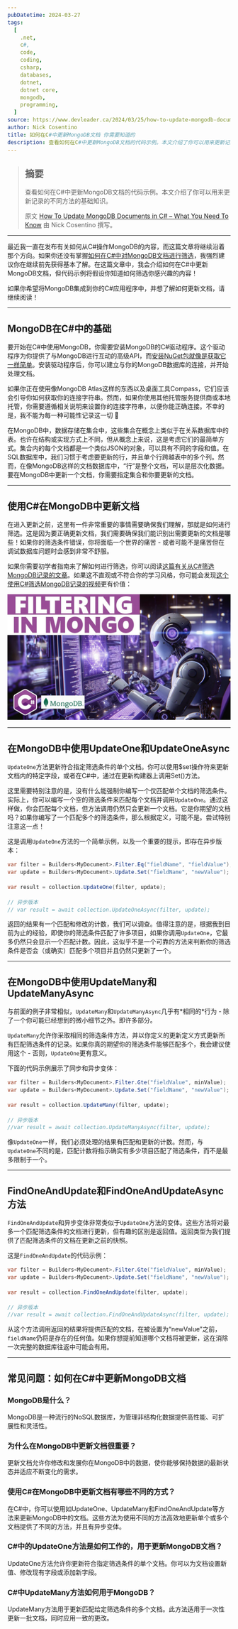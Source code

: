 ```yaml
---
pubDatetime: 2024-03-27
tags:
  [
    .net,
    c#,
    code,
    coding,
    csharp,
    databases,
    dotnet,
    dotnet core,
    mongodb,
    programming,
  ]
source: https://www.devleader.ca/2024/03/25/how-to-update-mongodb-documents-in-c-what-you-need-to-know/
author: Nick Cosentino
title: 如何在C#中更新MongoDB文档 你需要知道的
description: 查看如何在C#中更新MongoDB文档的代码示例。本文介绍了你可以用来更新记录的不同方法的基础知识。
---
```


> ## 摘要
>
> 查看如何在C#中更新MongoDB文档的代码示例。本文介绍了你可以用来更新记录的不同方法的基础知识。
>
> 原文 [How To Update MongoDB Documents in C# – What You Need To Know](https://www.devleader.ca/2024/03/25/how-to-update-mongodb-documents-in-c-what-you-need-to-know/ "How To Update MongoDB Documents in C# – What You Need To Know") 由 Nick Cosentino 撰写。

---

最近我一直在发布有关如何从C#操作MongoDB的内容，而这篇文章将继续沿着那个方向。如果你还没有掌握[如何在C#中对MongoDB文档进行筛选](https://www.devleader.ca/2024/03/24/mongodb-filtering-in-c-beginners-guide-for-easy-filters/ "MongoDB Filtering in C# – Beginner’s Guide For Easy Filters")，我强烈建议你在继续前先获得基本了解。在这篇文章中，我会介绍如何在C#中更新MongoDB文档，但代码示例将假设你知道如何筛选你感兴趣的内容！

如果你希望将MongoDB集成到你的C#应用程序中，并想了解如何更新文档，请继续阅读！

---

## MongoDB在C#中的基础

要开始在C#中使用MongoDB，你需要安装MongoDB的C#驱动程序。这个驱动程序为你提供了与MongoDB进行互动的高级API，而[安装NuGet包就像是获取它一样简单](https://www.nuget.org/packages/MongoDB.Driver "MongoDB.Driver - NuGet")。安装驱动程序后，你可以建立与你的MongoDB数据库的连接，并开始处理文档。

如果你正在使用像MongoDB Atlas这样的东西以及桌面工具Compass，它们应该会引导你如何获取你的连接字符串。然而，如果你使用其他托管服务提供商或本地托管，你需要遵循相关说明来设置你的连接字符串，以便你能正确连接。不幸的是，我不能为每一种可能性记录这一切 🙂

在MongoDB中，数据存储在集合中，这些集合在概念上类似于在关系数据库中的表。也许在结构或实现方式上不同，但从概念上来说，这是考虑它们的最简单方式。集合内的每个文档都是一个类似JSON的对象，可以具有不同的字段和值。在SQL数据库中，我们习惯于考虑要更新的行，并且单个行跨越表中的多个列。然而，在像MongoDB这样的文档数据库中，“行”是整个文档，可以是层次化数据。要在MongoDB中更新一个文档，你需要指定集合和你要更新的文档。

---

## 使用C#在MongoDB中更新文档

在进入更新之前，这里有一件非常重要的事情需要确保我们理解，那就是如何进行筛选。这是因为要正确更新文档，我们需要确保我们能识别出需要更新的文档是哪些！如果你的筛选条件错误，你将面临一个世界的痛苦 - 或者可能不是痛苦但在调试数据库问题时会感到非常不舒服。

如果你需要初学者指南来了解如何进行筛选，你可以阅读[这篇有关从C#筛选MongoDB记录的文章](https://www.devleader.ca/2024/03/24/mongodb-filtering-in-c-beginners-guide-for-easy-filters/ "MongoDB Filtering in C# – Beginner’s Guide For Easy Filters")。如果这不直观或不符合你的学习风格，你可能会发现[这个使用C#筛选MongoDB记录的视频](https://youtu.be/2zXvDW2YFcg "Beginner's Guide to Filtering MongoDB Records in C# - YouTube")更有价值：

![YouTube播放器](../../assets/64/maxresdefault.jpg)

---

## 在MongoDB中使用UpdateOne和UpdateOneAsync

`UpdateOne`方法更新符合指定筛选条件的单个文档。你可以使用$set操作符来更新文档内的特定字段，或者在C#中，通过在更新构建器上调用Set()方法。

这里需要特别注意的是，没有什么能强制你编写一个仅匹配单个文档的筛选条件。实际上，你可以编写一个空的筛选条件来匹配每个文档并调用`UpdateOne`。通过这样做，你会匹配每个文档，但方法调用仍然只会更新一个文档。它是你期望的文档吗？如果你编写了一个匹配多个的筛选条件，那么根据定义，可能不是。尝试特别注意这一点！

这是调用`UpdateOne`方法的一个简单示例，以及一个重要的提示，即存在异步版本：

```csharp
var filter = Builders<MyDocument>.Filter.Eq("fieldName", "fieldValue");
var update = Builders<MyDocument>.Update.Set("fieldName", "newValue");

var result = collection.UpdateOne(filter, update);

// 异步版本
// var result = await collection.UpdateOneAsync(filter, update);
```

返回的结果有一个匹配和修改的计数，我们可以调查。值得注意的是，根据我到目前为止的经验，即使你的筛选条件匹配了许多项目，如果你调用`UpdateOne`，它最多仍然只会显示一个匹配计数。因此，这似乎不是一个可靠的方法来判断你的筛选条件是否会（或确实）匹配多个项目并且仍然只更新了一个。

---

## 在MongoDB中使用UpdateMany和UpdateManyAsync

与前面的例子非常相似，`UpdateMany`和`UpdateManyAsync`几乎有\*相同的\*行为 - 除了一个你可能已经想到的微小细节之外。即许多部分。

`UpdateMany`允许你采取相同的筛选条件方法，并以你定义的更新定义方式更新所有匹配筛选条件的记录。如果你真的期望你的筛选条件能够匹配多个，我会建议使用这个 - 否则，`UpdateOne`更有意义。

下面的代码示例展示了同步和异步变体：

```csharp
var filter = Builders<MyDocument>.Filter.Gte("fieldValue", minValue);
var update = Builders<MyDocument>.Update.Set("fieldName", "newValue");

var result = collection.UpdateMany(filter, update);

// 异步版本
//var result = await collection.UpdateManyAsync(filter, update);
```

像`UpdateOne`一样，我们必须处理的结果有匹配和更新的计数。然而，与`UpdateOne`不同的是，匹配计数将指示确实有多少项目匹配了筛选条件，而不是最多限制于一个。

---

## FindOneAndUpdate和FindOneAndUpdateAsync方法

`FindOneAndUpdate`和异步变体非常类似于`UpdateOne`方法的变体。这些方法将对最多一个匹配筛选条件的文档进行更新，但有趣的区别是返回值。返回类型为我们提供了匹配筛选条件的文档在更新之前的快照。

这是`FindOneAndUpdate`的代码示例：

```csharp
var filter = Builders<MyDocument>.Filter.Gte("fieldValue", minValue);
var update = Builders<MyDocument>.Update.Set("fieldName", "newValue");

var result = collection.FindOneAndUpdate(filter, update);

// 异步版本
//var result = await collection.FindOneAndUpdateAsync(filter, update);
```

从这个方法调用返回的结果将提供匹配的文档，在被设置为“newValue”之前，`fieldName`仍将是存在的任何值。如果你想提前知道哪个文档将被更新，这在消除一次完整的数据库往返中可能会有用。

---

## 常见问题：如何在C#中更新MongoDB文档

### MongoDB是什么？

MongoDB是一种流行的NoSQL数据库，为管理非结构化数据提供高性能、可扩展性和灵活性。

### 为什么在MongoDB中更新文档很重要？

更新文档允许你修改和发展你在MongoDB中的数据，使你能够保持数据的最新状态并适应不断变化的需求。

### 使用C#在MongoDB中更新文档有哪些不同的方式？

在C#中，你可以使用如UpdateOne、UpdateMany和FindOneAndUpdate等方法来更新MongoDB中的文档。这些方法为使用不同的方法高效地更新单个或多个文档提供了不同的方法，并且有异步变体。

### C#中的UpdateOne方法是如何工作的，用于更新MongoDB文档？

UpdateOne方法允许你更新符合指定筛选条件的单个文档。你可以为文档设置新值、修改现有字段或添加新字段。

### C#中UpdateMany方法如何用于MongoDB？

UpdateMany方法用于更新匹配给定筛选条件的多个文档。此方法适用于一次性更新一批文档，同时应用一致的更改。
